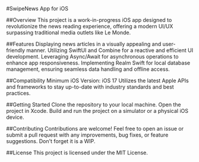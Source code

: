 #SwipeNews App for iOS

##Overview
This project is a work-in-progress iOS app designed to revolutionize the news reading experience, offering a modern UI/UX surpassing traditional media outlets like Le Monde.

##Features
Displaying news articles in a visually appealing and user-friendly manner.
Utilizing SwiftUI and Combine for a reactive and efficient UI development.
Leveraging Async/Await for asynchronous operations to enhance app responsiveness.
Implementing Realm Swift for local database management, ensuring seamless data handling and offline access.

##Compatibility
Minimum iOS Version: iOS 17
Utilizes the latest Apple APIs and frameworks to stay up-to-date with industry standards and best practices.

##Getting Started
Clone the repository to your local machine.
Open the project in Xcode.
Build and run the project on a simulator or a physical iOS device.

##Contributing
Contributions are welcome! Feel free to open an issue or submit a pull request with any improvements, bug fixes, or feature suggestions. Don't forget it is a WIP. 

##License
This project is licensed under the MIT License.

